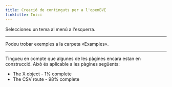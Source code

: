 ```yaml
---
title: Creació de continguts per a l'openBVE
linktitle: Inici
---
```


Seleccioneu un tema al menú a l'esquerra.

---

Podeu trobar exemples a la carpeta «Examples».

---

Tingueu en compte que algunes de les pàgines encara estan en construcció. Això és aplicable a les pàgines següents:

- The X object - 1% complete
- The CSV route - 98% complete